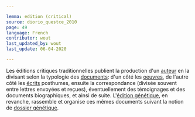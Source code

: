 ```yaml
---

lemma: edition (critical)
source: diorio_questce_2010
page: 49
language: French
contributor: wout
last_updated_by: wout
last_update: 06-04-2020

---
```


Les éditions critiques traditionnelles publient la production d'un [auteur](author.html) en la divisant selon la typologie des [documents](document.html): d'un côté les [oeuvres](work.html), de l'autre côté les [écrits](writingProduct.html) posthumes, ensuite la correspondance (divisée souvent entre lettres envoyées et reçues), éventuellement des témoignages et des documents biographiques, et ainsi de suite. L'[édition génétique](editionGenetic.html), en revanche, rassemble et organise ces mêmes documents suivant la notion de [dossier génétique](geneticDossier.html).
